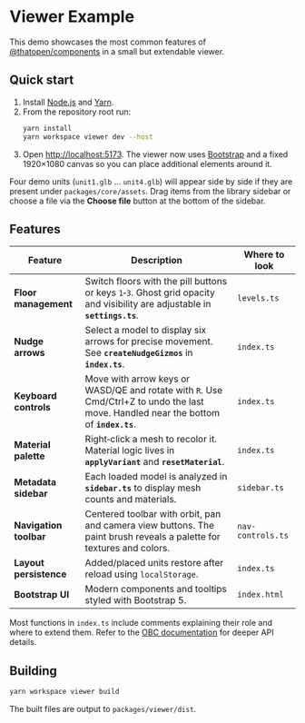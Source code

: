 # Viewer Example

This demo showcases the most common features of
[@thatopen/components](https://www.npmjs.com/package/@thatopen/components) in a
small but extendable viewer.

## Quick start

1. Install [Node.js](https://nodejs.org/) and [Yarn](https://yarnpkg.com/).
2. From the repository root run:
   ```bash
   yarn install
   yarn workspace viewer dev --host
   ```
3. Open [http://localhost:5173](http://localhost:5173).
   The viewer now uses [Bootstrap](https://getbootstrap.com/) and a fixed 1920×1080 canvas so you can place additional elements around it.

Four demo units (`unit1.glb` … `unit4.glb`) will appear side by side if they are
present under `packages/core/assets`. Drag items from the library sidebar or
choose a file via the **Choose file** button at the bottom of the sidebar.

## Features

| Feature | Description | Where to look |
| ------- | ----------- | ------------- |
| **Floor management** | Switch floors with the pill buttons or keys `1`‑`3`. Ghost grid opacity and visibility are adjustable in **`settings.ts`**. | `levels.ts` |
| **Nudge arrows** | Select a model to display six arrows for precise movement. See **`createNudgeGizmos`** in **`index.ts`**. | `index.ts` |
| **Keyboard controls** | Move with arrow keys or WASD/QE and rotate with `R`. Use Cmd/Ctrl+Z to undo the last move. Handled near the bottom of **`index.ts`**. | `index.ts` |
| **Material palette** | Right‑click a mesh to recolor it. Material logic lives in **`applyVariant`** and **`resetMaterial`**. | `index.ts` |
| **Metadata sidebar** | Each loaded model is analyzed in **`sidebar.ts`** to display mesh counts and materials. | `sidebar.ts` |
| **Navigation toolbar** | Centered toolbar with orbit, pan and camera view buttons. The paint brush reveals a palette for textures and colors. | `nav-controls.ts` |
| **Layout persistence** | Added/placed units restore after reload using `localStorage`. | `index.ts` |
| **Bootstrap UI** | Modern components and tooltips styled with Bootstrap 5. | `index.html` |

Most functions in `index.ts` include comments explaining their role and where to
extend them. Refer to the
[OBC documentation](https://docs.thatopen.com/intro) for deeper API details.

## Building

```bash
yarn workspace viewer build
```

The built files are output to `packages/viewer/dist`.



